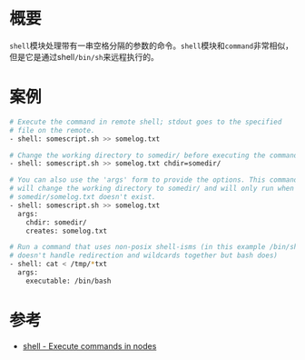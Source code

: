 # 概要

`shell`模块处理带有一串空格分隔的参数的命令。`shell`模块和`command`非常相似，但是它是通过shell`/bin/sh`来远程执行的。

# 案例

```bash
# Execute the command in remote shell; stdout goes to the specified
# file on the remote.
- shell: somescript.sh >> somelog.txt

# Change the working directory to somedir/ before executing the command.
- shell: somescript.sh >> somelog.txt chdir=somedir/

# You can also use the 'args' form to provide the options. This command
# will change the working directory to somedir/ and will only run when
# somedir/somelog.txt doesn't exist.
- shell: somescript.sh >> somelog.txt
  args:
    chdir: somedir/
    creates: somelog.txt

# Run a command that uses non-posix shell-isms (in this example /bin/sh
# doesn't handle redirection and wildcards together but bash does)
- shell: cat < /tmp/*txt
  args:
    executable: /bin/bash
```

# 参考

* [shell - Execute commands in nodes](http://docs.ansible.com/ansible/shell_module.html)